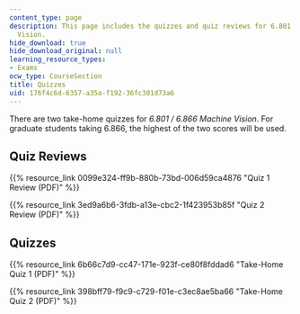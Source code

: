```yaml
---
content_type: page
description: This page includes the quizzes and quiz reviews for 6.801 / 6.866 Machine
  Vision.
hide_download: true
hide_download_original: null
learning_resource_types:
- Exams
ocw_type: CourseSection
title: Quizzes
uid: 176f4c6d-6357-a35a-f192-36fc301d73a6
---
```


There are two take-home quizzes for _6.801 / 6.866 Machine Vision_. For graduate students taking 6.866, the highest of the two scores will be used. 

Quiz Reviews
------------

{{% resource_link 0099e324-ff9b-880b-73bd-006d59ca4876 "Quiz 1 Review (PDF)" %}}

{{% resource_link 3ed9a6b6-3fdb-a13e-cbc2-1f423953b85f "Quiz 2 Review (PDF)" %}}

Quizzes
-------

{{% resource_link 6b66c7d9-cc47-171e-923f-ce80f8fddad6 "Take-Home Quiz 1 (PDF)" %}}

{{% resource_link 398bff79-f9c9-c729-f01e-c3ec8ae5ba66 "Take-Home Quiz 2 (PDF)" %}}